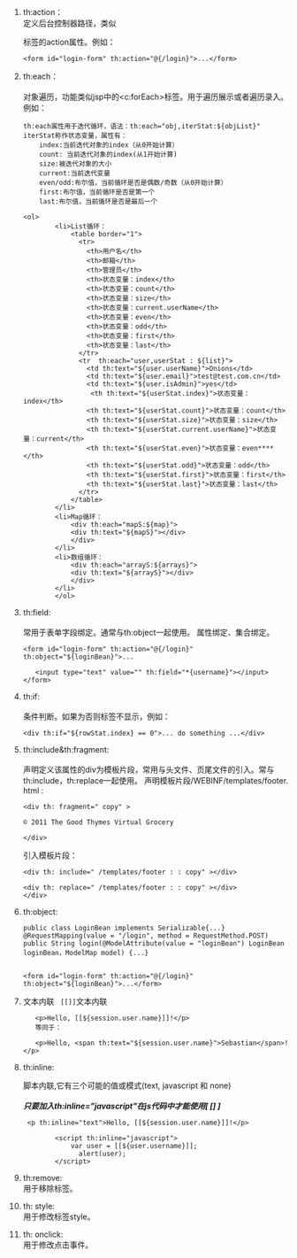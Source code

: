 1. th:action：<br>
    定义后台控制器路径，类似<form>标签的action属性。例如：
    ```aidl
    <form id="login-form" th:action="@{/login}">...</form>
    ```
2.  th:each：<br>  
    对象遍历，功能类似jsp中的<c:forEach>标签。用于遍历展示或者遍历录入。例如：
    ```aidl
    th:each属性用于迭代循环，语法：th:each="obj,iterStat:${objList}"
    iterStat称作状态变量，属性有：
        index:当前迭代对象的index（从0开始计算）
        count: 当前迭代对象的index(从1开始计算)
        size:被迭代对象的大小
        current:当前迭代变量
        even/odd:布尔值，当前循环是否是偶数/奇数（从0开始计算）
        first:布尔值，当前循环是否是第一个
        last:布尔值，当前循环是否是最后一个

    ```
    
    ```aidl
    <ol>  
            <li>List循环：  
                <table border="1">  
                  <tr>  
                    <th>用户名</th>  
                    <th>邮箱</th>  
                    <th>管理员</th>  
                    <th>状态变量：index</th>  
                    <th>状态变量：count</th>  
                    <th>状态变量：size</th>  
                    <th>状态变量：current.userName</th>  
                    <th>状态变量：even</th>  
                    <th>状态变量：odd</th>  
                    <th>状态变量：first</th>  
                    <th>状态变量：last</th>  
                  </tr>  
                  <tr  th:each="user,userStat : ${list}">  
                    <td th:text="${user.userName}">Onions</td>  
                    <td th:text="${user.email}">test@test.com.cn</td>  
                    <td th:text="${user.isAdmin}">yes</td>  
                     <th th:text="${userStat.index}">状态变量：index</th>  
                    <th th:text="${userStat.count}">状态变量：count</th>  
                    <th th:text="${userStat.size}">状态变量：size</th>  
                    <th th:text="${userStat.current.userName}">状态变量：current</th>  
                    <th th:text="${userStat.even}">状态变量：even****</th>  
                    <th th:text="${userStat.odd}">状态变量：odd</th>  
                    <th th:text="${userStat.first}">状态变量：first</th>  
                    <th th:text="${userStat.last}">状态变量：last</th>  
                  </tr>  
                </table>  
            </li>  
            <li>Map循环：  
                <div th:each="mapS:${map}">  
                <div th:text="${mapS}"></div>  
                </div>  
            </li>  
            <li>数组循环：  
                <div th:each="arrayS:${arrays}">  
                <div th:text="${arrayS}"></div>  
                </div>  
            </li>  
            </ol>  
    ```
3.  th:field: <br>   
     常用于表单字段绑定。通常与th:object一起使用。 属性绑定、集合绑定。       
     ````aidl
     <form id="login-form" th:action="@{/login}" th:object="${loginBean}">...

        <input type="text" value="" th:field="*{username}"></input>
    </form>
    ````
4. th:if: <br>    
    条件判断。如果为否则标签不显示，例如：
    ```aidl
    <div th:if="${rowStat.index} == 0">... do something ...</div>   
    ```
5.  th:include&th:fragment:<br>  
    声明定义该属性的div为模板片段，常用与头文件、页尾文件的引入。常与th:include，th:replace一起使用。
    声明模板片段/WEBINF/templates/footer. html :
    ```aidl
    <div th: fragment=" copy" >
    
    © 2011 The Good Thymes Virtual Grocery
    
    </div>
    ```
    引入模板片段：
    ```aidl
    <div th: include=" /templates/footer : : copy" ></div>
    
    <div th: replace=" /templates/footer : : copy" ></div>
    </div>

    ```
6.  th:object:
    ```aidl
    public class LoginBean implements Serializable{...}
    @RequestMapping(value = "/login", method = RequestMethod.POST)
    public String login(@ModelAttribute(value = "loginBean") LoginBean loginBean，ModelMap model) {...}


    <form id="login-form" th:action="@{/login}" th:object="${loginBean}">...</form>

    ```    
7.  文本内联
     ` [[]]`文本内联    
     ```aidl
        <p>Hello, [[${session.user.name}]]!</p>
        等同于：
        
        <p>Hello, <span th:text="${session.user.name}">Sebastian</span>!</p>

    ```
8.  th:inline:<br>

    脚本内联,它有三个可能的值或模式(text, javascript 和 none)<br>  
    **_只要加入th:inline="javascript"在js代码中才能使用[ [] ]_**
    ```aidl
     <p th:inline="text">Hello, [[${session.user.name}]]!</p>
    ```
    ```aidl
            <script th:inline="javascript">
                var user = [[${user.username}]];
                  alert(user);
            </script>
    ```   
9.  th:remove:<br>
    用于移除标签。
10.  th: style:<br>
    用于修改标签style。
11.  th: onclick:  <br>
    用于修改点击事件。 